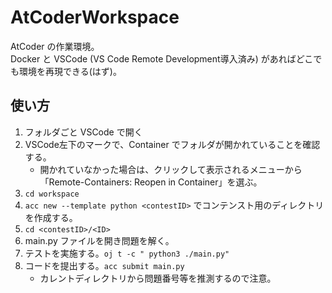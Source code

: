 # AtCoderWorkspace

AtCoder の作業環境。  
Docker と VSCode (VS Code Remote Development導入済み) があればどこでも環境を再現できる(はず)。

## 使い方

1. フォルダごと VSCode で開く
1. VSCode左下のマークで、Container でフォルダが開かれていることを確認する。
    * 開かれていなかった場合は、クリックして表示されるメニューから「Remote-Containers: Reopen in Container」を選ぶ。
1. `cd workspace`
1. `acc new --template python <contestID>` でコンテンスト用のディレクトリを作成する。
1. `cd <contestID>/<ID>`
1. main.py ファイルを開き問題を解く。
1. テストを実施する。`oj t -c " python3 ./main.py"`
1. コードを提出する。`acc submit main.py`
    * カレントディレクトリから問題番号等を推測するので注意。
